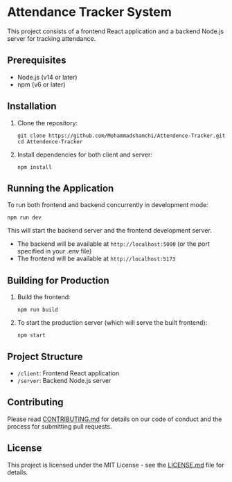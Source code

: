 # Attendance Tracker System

This project consists of a frontend React application and a backend Node.js server for tracking attendance.

## Prerequisites

- Node.js (v14 or later)
- npm (v6 or later)

## Installation

1. Clone the repository:

   ```
   git clone https://github.com/Mohammadshamchi/Attendence-Tracker.git
   cd Attendence-Tracker
   ```

2. Install dependencies for both client and server:
   ```
   npm install
   ```

## Running the Application

To run both frontend and backend concurrently in development mode:

```
npm run dev
```

This will start the backend server and the frontend development server.

- The backend will be available at `http://localhost:5000` (or the port specified in your .env file)
- The frontend will be available at `http://localhost:5173`

## Building for Production

1. Build the frontend:

   ```
   npm run build
   ```

2. To start the production server (which will serve the built frontend):
   ```
   npm start
   ```

## Project Structure

- `/client`: Frontend React application
- `/server`: Backend Node.js server

## Contributing

Please read [CONTRIBUTING.md](CONTRIBUTING.md) for details on our code of conduct and the process for submitting pull requests.

## License

This project is licensed under the MIT License - see the [LICENSE.md](LICENSE.md) file for details.
